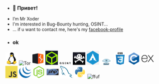 - ### 👋 Привет!
- I’m Mr Xoder
- I'm interested in Bug-Bounty hunting, OSINT...
- ... if u want to contact me, here's my [facebook-profile](https://www.facebook.com/profile.php?lst=100084748959056%3A100084748959056%3A1662648222)
- ### ok
  
 <div>   
    <img src="https://github.com/devicons/devicon/blob/master/icons/linux/linux-original.svg" title="linux" width=40 heigth=40/>
    <img src="https://github.com/TheTorProject/tor-media/blob/master/Onion%20Icon/Onion_Purple_Background_Icon.svg" title="Tor" width=40 heigth=40/>
    <img src="https://github.com/mrxoder/icons/blob/main/index.png" title="burpsuite" width=40 heigth=40/>
    <img src="https://github.com/mrxoder/icons/blob/main/htbicon.png" title="htb" width=40 heigth=40/>
    <img src="https://github.com/mrxoder/icons/blob/main/osint.png" title="osint" width=40 heigth=40/>
    <img src="https://github.com/mrxoder/icons/blob/main/defcon.png" title="defcon" width=40 heigth=40/>
    <img src="https://github.com/mrxoder/icons/blob/main/BlackArchLinux.png" title="BlackArch" width=40 heigth=40/>
    <img src="https://github.com/mrxoder/icons/blob/main/nmap.png" title="nmap" width=40 heigth=40/>
    <img src="https://github.com/devicons/devicon/blob/master/icons/css3/css3-original-wordmark.svg" title="css3" width=40 heigth=40/>
    <img src="https://github.com/devicons/devicon/blob/master/icons/c/c-original.svg" title="c" width=40 heigth=40/>
    <img src="https://github.com/devicons/devicon/blob/master/icons/express/express-original.svg" title="express" width=40 heigth=40/>
    <img src="https://github.com/devicons/devicon/blob/master/icons/javascript/javascript-original.svg" title="js" width=40 heigth=40/>
    <img src="https://github.com/devicons/devicon/blob/master/icons/jquery/jquery-original.svg" title="jquery" width=40 heigth=40/>
    <img src="https://github.com/devicons/devicon/blob/master/icons/nodejs/nodejs-original.svg" title="nodejs" width=40 heigth=40/>
    <img src="https://github.com/devicons/devicon/blob/master/icons/php/php-original.svg" title="php" width=40 heigth=40/>
    <img src="https://github.com/devicons/devicon/blob/master/icons/mysql/mysql-original.svg" title="mysql" width=40 heigth=40/>
    <img src="https://github.com/devicons/devicon/blob/master/icons/python/python-original.svg" title="python" width=40 heigth=40/>
    <img src="https://github.com/ffuf/ffuf/blob/master/_img/ffuf_run_logo_600.png" title="ffuf" width=40 heigth=40/>
 </div>
